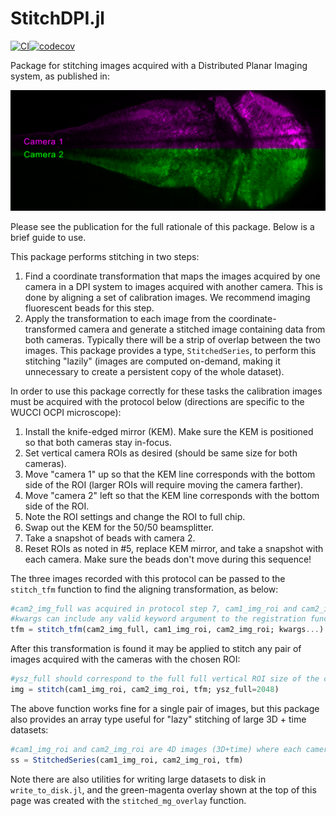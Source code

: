 # StitchDPI.jl
[![CI](https://github.com/HolyLab/StitchDPI.jl/actions/workflows/CI.yml/badge.svg)](https://github.com/HolyLab/StitchDPI.jl/actions/workflows/CI.yml)[![codecov](https://codecov.io/gh/HolyLab/StitchDPI.jl/branch/master/graph/badge.svg)](https://codecov.io/gh/HolyLab/StitchDPI.jl)

Package for stitching images acquired with a Distributed Planar Imaging system, as published in:

![alt text](images/dpi_zebrafish.png)

Please see the publication for the full rationale of this package.  Below is a brief guide to use.

This package performs stitching in two steps:

1. Find a coordinate transformation that maps the images acquired by one camera in a DPI system to images acquired with another camera.  This is done by aligning a set of calibration images.  We recommend imaging fluorescent beads for this step.
2. Apply the transformation to each image from the coordinate-transformed camera and generate a stitched image containing data from both cameras.  Typically there will be a strip of overlap between the two images.  This package provides a type, `StitchedSeries`, to perform this stitching "lazily" (images are computed on-demand, making it unnecessary to create a persistent copy of the whole dataset).

In order to use this package correctly for these tasks the calibration images must be acquired with the protocol below (directions are specific to the WUCCI OCPI microscope):

1. Install the knife-edged mirror (KEM).  Make sure the KEM is positioned so that both cameras stay in-focus.
2. Set vertical camera ROIs as desired (should be same size for both cameras).
3. Move "camera 1" up so that the KEM line corresponds with the bottom side of the ROI (larger ROIs will require moving the camera farther).
4. Move "camera 2" left so that the KEM line corresponds with the bottom side of the ROI.
5. Note the ROI settings and change the ROI to full chip.
6. Swap out the KEM for the 50/50 beamsplitter.
7. Take a snapshot of beads with camera 2.
8. Reset ROIs as noted in #5, replace KEM mirror, and take a snapshot with each camera.  Make sure the beads don't move during this sequence!

The three images recorded with this protocol can be passed to the `stitch_tfm` function to find the aligning transformation, as below:

```julia
#cam2_img_full was acquired in protocol step 7, cam1_img_roi and cam2_img_roi were acquired in step 8.
#kwargs can include any valid keyword argument to the registration functions in the RegisterQD.jl package
tfm = stitch_tfm(cam2_img_full, cam1_img_roi, cam2_img_roi; kwargs...)
```

After this transformation is found it may be applied to stitch any pair of images acquired with the cameras with the chosen ROI:

```julia
#ysz_full should correspond to the full full vertical ROI size of the camera used during calibration (the size of the image acquired in step 7)
img = stitch(cam1_img_roi, cam2_img_roi, tfm; ysz_full=2048)
```

The above function works fine for a single pair of images, but this package also provides an array type useful for "lazy" stitching of large 3D + time datasets:

```julia
#cam1_img_roi and cam2_img_roi are 4D images (3D+time) where each camera frame spans the first two dimensions
ss = StitchedSeries(cam1_img_roi, cam2_img_roi, tfm)
```

Note there are also utilities for writing large datasets to disk in `write_to_disk.jl`, and the green-magenta overlay shown at the top of this page was created with the `stitched_mg_overlay` function.
